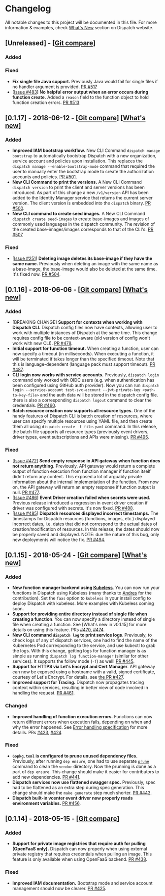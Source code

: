 # Changelog
All notable changes to this project will be documented in this file. For more information & examples, check
[What's New](https://vmware.github.io/dispatch/news) section on Dispatch website.


## [Unreleased] - [[Git compare](https://github.com/vmware/dispatch/compare/v0.1.17...HEAD)]

### Added

### Fixed

- **Fix single file Java support.** Previously Java would fail for single files if no handler argument is provided. [PR #517](https://github.com/vmware/dispatch/pull/517)
- [[Issue #483](https://github.com/vmware/dispatch/issues/483)] **No helpful error output when an error occurs during function create.**
Added a `reason` field to the function object to hold function creation errors. [PR #513](https://github.com/vmware/dispatch/pull/513)

## [0.1.17] - 2018-06-12 - [[Git compare](https://github.com/vmware/dispatch/compare/v0.1.16...v0.1.17)] [[What's new](https://vmware.github.io/dispatch/2018/06/12/v0-1-17-release.html)]

### Added

- **Improved IAM bootstrap workflow.** New CLI Command `dispatch manage bootstrap` to automatically bootstrap Dispatch with a new organization, service account and policies upon installation. This replaces
the `dispatch manage --enable-bootstrap-mode` command that required the user to manually enter the bootstrap mode to create the authorization accounts and policies. [PR #501](https://github.com/vmware/dispatch/pull/501).
- **New CLI Command to print the versions.** A New CLI Command `dispatch version` to print the client and server versions has been introduced. As part of this change a new `/v1/version` API has been added
to the Identity Manager service that returns the current server version. The client version is embedded into the `dispatch` binary. [PR #500](https://github.com/vmware/dispatch/pull/500).
- **New CLI command to create seed images.** A New CLI Command `dispatch create seed-images` to create base-images and images of commonly used languages in the dispatch community. The revision of the created base-images/images
corresponds to that of the CLI's. [PR #507](https://github.com/vmware/dispatch/pull/507)
 
### Fixed

- [[Issue #251](https://github.com/vmware/dispatch/issues/251)] **Deleting image deletes its base-image if they have the same name.**
Previously when deleting an image with the same name as a base-image, the base-image would also be deleted at the same time. It's fixed now. [PR #504](https://github.com/vmware/dispatch/pull/504).

## [0.1.16] - 2018-06-06 - [[Git compare](https://github.com/vmware/dispatch/compare/v0.1.15...v0.1.16)] [[What's new](https://vmware.github.io/dispatch/2018/06/06/v0-1-16-release.html)]

### Added
- [BREAKING CHANGE] **Support for contexts when working with Dispatch CLI.**
Dispatch config files now have contexts, allowing user to work with multiple instances of Dispatch at the same time.
This change requires config file to be context-aware (old version of config won't work with new CLI). [PR #478](https://github.com/vmware/dispatch/pull/478).
- **Initial support for function timeout.** 
When creating a function, user can now specify a timeout (in milliseconds).
When executing a function, it will be terminated if takes longer than the specified timeout. Note that this is language-dependent (language pack must support timeout).
[PR #487](https://github.com/vmware/dispatch/pull/487).
- **CLI login now works with service accounts.**
Previously, `dispatch login` command only worked with OIDC users (e.g. when authentication has been configured using GitHub auth provider).
Now you can run `dispatch login --service-account test-svc-account --jwt-private-key <path-to-key-file>` and the auth data will be stored in the dispatch config file.
there is also a corresponding `dispatch logout` command to clear the credentials. [PR #460](https://github.com/vmware/dispatch/pull/460).
- **Batch resource creation now supports all resource types.**
One of the handy features of Dispatch CLI is batch creation of resources, where user can specify multiple resources using YAML file, and then create them all
using `dispatch create -f file.yaml` command. In this release, the batch file supports all resource types 
(previously event drivers, driver types, event subscriptions and APIs were missing). [PR #495](https://github.com/vmware/dispatch/pull/495/files).

### Fixed
- [[Issue #472](https://github.com/vmware/dispatch/issues/472)] **Send empty response in API gateway when function does not return anything.**
Previously, API gateway would return a complete output of function execution from function manager if function itself didn't return any content.
This exposed a lot of arguably private information about the internal implementation of the function.
From now on, the API gateway will return an empty response if function output is null. [PR #477](https://github.com/vmware/dispatch/pull/477).
- [[Issue #486](https://github.com/vmware/dispatch/issues/486)] **Event Driver creation failed when secrets were used.**
Previous release introduced a regression in event driver creation if driver was configured with secrets. It's now fixed.
[PR #488](https://github.com/vmware/dispatch/pull/488).
- [[Issue #485](https://github.com/vmware/dispatch/issues/485)] **Dispatch resources displayed incorrect timestamps.**
The timestamps for Dispatch resources (functions, images, etc.) displayed incorrect dates, i.e. dates that did not correspond to the actual
dates of creation/modification of resources. In this release, the dates should now be properly saved and displayed. 
NOTE: due the nature of this bug, only new deployments will notice the fix. [PR #494](https://github.com/vmware/dispatch/pull/494).
 
## [0.1.15] - 2018-05-24 - [[Git compare](https://github.com/vmware/dispatch/compare/v0.1.14...v0.1.15)] [[What's new](https://vmware.github.io/dispatch/2018/05/23/v0-1-15-release.html)]

### Added
- **New function manager backend using [Kubeless](https://github.com/kubeless/kubeless)**.
You can now run your functions in Dispatch using Kubeless (many thanks to [Andres](https://github.com/andresmgot) for the contribution).
Set the `faas` option to `kubeless` in your install config to deploy Dispatch with kubeless. More examples with Kubeless coming soon. 
- **Support for providing entire directory instead of single file when creating a function**. 
You can now specify a directory instead of single file when creating a function. 
See [What's new in v0.1.15] for more details on using this feature. PRs [#470](https://github.com/vmware/dispatch/pull/470), [#474](https://github.com/vmware/dispatch/pull/474).
- **New CLI command `dispatch log` to print service logs**.
Previously, to check logs of any of dispatch services, one had to find the name of the Kubernetes Pod corresponding to the service,
and use kubectl to grab the logs.
With this change, getting logs for function manager is as simple as running `dispatch log function-manager` (similar for other services).
It supports the follow mode (`-f`) as well! [PR #445](https://github.com/vmware/dispatch/pull/445).
- **Support for HTTPS via Let's Encrypt and Cert Manager**.
API gateway can now be exposed using a hostname with a valid, signed certificate, courtesy of Let's Encrypt.
For details, see [the PR #427](https://github.com/vmware/dispatch/pull/427). 
- **Improved support for Tracing.** Dispatch now propagates tracing context within services, resulting in better view of code involved in handling the request. [PR #461](https://github.com/vmware/dispatch/pull/461).

### Changed
- **Improved handling of function execution errors.** 
Functions can now return different errors when execution fails, depending on when and why the error happened.
See [Error handling specification](https://github.com/vmware/dispatch/blob/5f1043a55018fbadbbc5e1fbf507a5f2a9fc9121/docs/_specs/error-handling/error-handling.md) for more details.
PRs [#423](https://github.com/vmware/dispatch/pull/423), [#424](https://github.com/vmware/dispatch/pull/424).

### Fixed
- **`Gopkg.toml` is configured to prune unused dependency files.**
Previously, after running `dep ensure`, one had to use separate [`prune`](https://github.com/imikushin/prune) command to clean the `vendor` directory.
Now the prunning is done as a part of `dep ensure`. This change should make it easier for contributors to add new dependencies.
[PR #441](https://github.com/vmware/dispatch/pull/441).
- **Dispatch services now use flattened swagger spec.**
Previously, spec had to be flattened as an extra step during spec generation. This change should make the `make generate` step
much shorter. [PR #443](https://github.com/vmware/dispatch/pull/443). 
- **Dispatch built-in vcenter event driver now properly reads environment variables.** [PR #456](https://github.com/vmware/dispatch/pull/456).


## [0.1.14] - 2018-05-15 - [[Git compare](https://github.com/vmware/dispatch/compare/v0.1.13...v0.1.14)]

### Added
- **Support for private image registries that require auth for pulling (OpenFaaS only).**
Dispatch can now properly when using external private registry that requires credentials when pulling an image.
This feature is only available when using OpenFaaS backend. [PR #438](https://github.com/vmware/dispatch/pull/438).

### Fixed
- **Improved IAM documentation.**
Bootstrap mode and service account management should now be clearer. [PR #425](https://github.com/vmware/dispatch/pull/425).